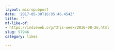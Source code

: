 ```yaml
---
layout: micropubpost
date: '2017-05-30T16:05:46.454Z'
title: ''
mf-like-of:
- https://indieweb.org/this-week/2016-08-26.html
slug: 57946
category: likes

---
```

